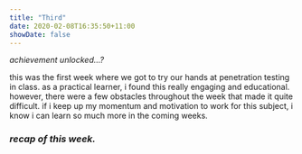 ```yaml
---
title: "Third"
date: 2020-02-08T16:35:50+11:00
showDate: false
---
```


*achievement unlocked...?*

this was the first week where we got to try our hands at penetration testing in class. as a practical learner, i found this really engaging and educational. however, there were a few obstacles throughout the week that made it quite difficult. if i keep up my momentum and motivation to work for this subject, i know i can learn so much more in the coming weeks.


### _recap of this week._
